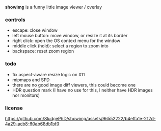 **showimg** is a funny little image viewer / overlay

### controls

- escape: close window
- left mouse button: move window, or resize it at its border
- right click: open the OS context menu for the window
- middle click (hold): select a region to zoom into
- backspace: reset zoom region

### todo

- fix aspect-aware resize logic on X11
- mipmaps and SPD
- there are no good image diff viewers, this could become one
- HDR question mark (I have no use for this, I neither have HDR images nor monitors)

### license

https://github.com/SludgePhD/showimg/assets/96552222/b4effa1e-212d-4a29-acb8-60ab68db1bf0
